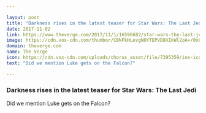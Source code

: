 ```yaml
---

layout: post
title: "Darkness rises in the latest teaser for Star Wars: The Last Jedi"
date: 2017-11-02
link: https://www.theverge.com/2017/11/1/16596682/star-wars-the-last-jedi-new-trailer-luke-skywalker
image: https://cdn.vox-cdn.com/thumbor/CBNFkHLevgNOYTEPVD8XIkWl2oA=/0x0:4240x2220/fit-in/1200x630/cdn.vox-cdn.com/uploads/chorus_asset/file/9589817/TheLastJedi59b8503e4ea1e.jpg
domain: theverge.com
name: The Verge
icon: https://cdn.vox-cdn.com/uploads/chorus_asset/file/7395359/ios-icon.0.png
text: "Did we mention Luke gets on the Falcon?"

---
```


### Darkness rises in the latest teaser for Star Wars: The Last Jedi

Did we mention Luke gets on the Falcon?